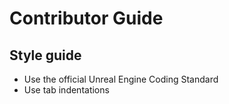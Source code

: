 # Contributor Guide

## Style guide 

- Use the official Unreal Engine Coding Standard
- Use tab indentations